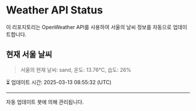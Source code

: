 
# Weather API Status

이 리포지토리는 OpenWeather API를 사용하여 서울의 날씨 정보를 자동으로 업데이트합니다.

## 현재 서울 날씨
> 서울의 현재 날씨: sand, 온도: 13.76°C, 습도: 26%

⏳ 업데이트 시간: 2025-03-13 08:55:32 (UTC)

---
자동 업데이트 봇에 의해 관리됩니다.
